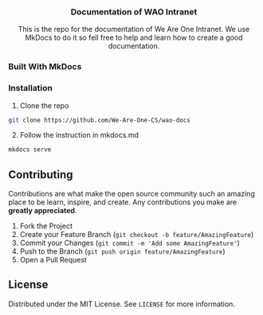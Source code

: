 

  <h3 align="center">Documentation of WAO Intranet</h3>

  <p align="center">
    This is the repo for the documentation of We Are One Intranet. We use MkDocs to do it
    so fell free to help and learn how to create a good documentation.
  </p>









### Built With MkDocs




### Installation
 
1. Clone the repo
```sh
git clone https://github.com/We-Are-One-CS/wao-docs
```
2. Follow the instruction in mkdocs.md
```sh
mkdocs serve
```



<!-- CONTRIBUTING -->
## Contributing

Contributions are what make the open source community such an amazing place to be learn, inspire, and create. Any contributions you make are **greatly appreciated**.

1. Fork the Project
2. Create your Feature Branch (`git checkout -b feature/AmazingFeature`)
3. Commit your Changes (`git commit -m 'Add some AmazingFeature'`)
4. Push to the Branch (`git push origin feature/AmazingFeature`)
5. Open a Pull Request



<!-- LICENSE -->
## License

Distributed under the MIT License. See `LICENSE` for more information.




